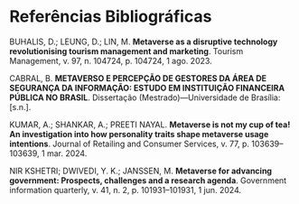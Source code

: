# **Referências Bibliográficas**
‌BUHALIS, D.; LEUNG, D.; LIN, M. **Metaverse as a disruptive technology revolutionising tourism management and marketing**. Tourism Management, v. 97, n. 104724, p. 104724, 1 ago. 2023.

CABRAL, B. **METAVERSO E PERCEPÇÃO DE GESTORES DA ÁREA DE SEGURANÇA DA INFORMAÇÃO: ESTUDO EM INSTITUIÇÃO FINANCEIRA PÚBLICA NO BRASIL**. Dissertação (Mestrado)—Universidade de Brasília: [s.n.].

‌KUMAR, A.; SHANKAR, A.; PREETI NAYAL. **Metaverse is not my cup of tea! An investigation into how personality traits shape metaverse usage intentions**. Journal of Retailing and Consumer Services, v. 77, p. 103639–103639, 1 mar. 2024.

NIR KSHETRI; DWIVEDI, Y. K.; JANSSEN, M. **Metaverse for advancing government: Prospects, challenges and a research agenda**. Government information quarterly, v. 41, n. 2, p. 101931–101931, 1 jun. 2024.
